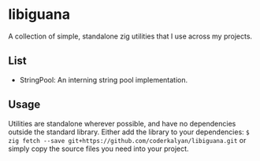 # libiguana

A collection of simple, standalone zig utilities that I use across my projects.

## List
* StringPool: An interning string pool implementation.

## Usage
Utilities are standalone wherever possible, and have no dependencies outside the standard library. Either add the library to your dependencies:
`$ zig fetch --save git+https://github.com/coderkalyan/libiguana.git`
or simply copy the source files you need into your project.
```
